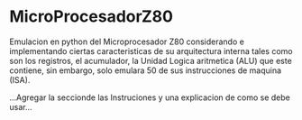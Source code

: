 # MicroProcesadorZ80
Emulacion en python del Microprocesador Z80 considerando e implementando ciertas caracteristicas de su arquitectura interna tales como son los registros, el acumulador,
la Unidad Logica aritmetica (ALU) que este contiene, sin embargo, solo emulara 50 de sus instrucciones de maquina (ISA).

...Agregar la seccionde las Instruciones y una explicacion de como se debe usar...

